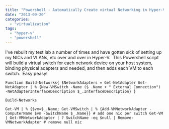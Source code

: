 ```yaml
---
title: "Powershell - Automatically Create virtual Networking in Hyper-V"
date: "2013-09-20"
categories: 
  - "virtualization"
tags: 
  - "hyper-v"
  - "powershell"
---
```


I've rebuilt my test lab a number of times and have gotten sick of setting up my NICs and VLANs, etc over and over in Hyper-V.  This Powershell script will build a virtual switch for each network device on your host system, binding physical adapters and needed, and then adds each VM to each switch.  Easy peasy!

`Function Build-Networks{ $NetworkAdapters = Get-NetAdapter Get-NetAdapter | % {New-VMSwitch -Name ($_.Name + " External Connection") -NetAdapterInterfaceDescription $_.InterfaceDescription} }`

`Build-Networks`

`Get-VM | % {$vm=$_.Name; Get-VMSwitch | % {Add-VMNetworkAdapter -ComputerName $vm -SwitchName $_.Name}} # add one nic per switch Get-VM | Get-VMNetworkAdapter | ? SwitchName -eq $null | Remove-VMNetworkAdapter # remove null nic`
